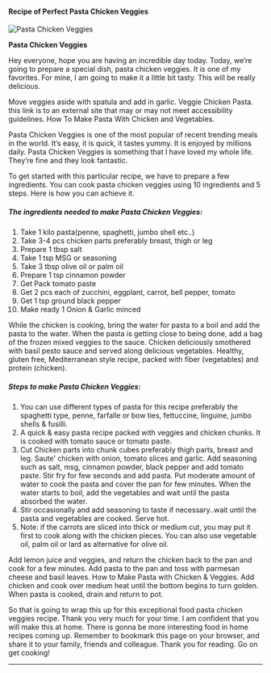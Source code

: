             

#### Recipe of Perfect Pasta Chicken Veggies

![Pasta Chicken Veggies](https://img-global.cpcdn.com/recipes/68f82fcfeb732478/751x532cq70/pasta-chicken-veggies-recipe-main-photo.jpg)

**Pasta Chicken Veggies**

Hey everyone, hope you are having an incredible day today. Today, we’re going to prepare a special dish, pasta chicken veggies. It is one of my favorites. For mine, I am going to make it a little bit tasty. This will be really delicious.

Move veggies aside with spatula and add in garlic. Veggie Chicken Pasta. this link is to an external site that may or may not meet accessibility guidelines. How To Make Pasta With Chicken and Vegetables.

Pasta Chicken Veggies is one of the most popular of recent trending meals in the world. It’s easy, it is quick, it tastes yummy. It is enjoyed by millions daily. Pasta Chicken Veggies is something that I have loved my whole life. They’re fine and they look fantastic.

To get started with this particular recipe, we have to prepare a few ingredients. You can cook pasta chicken veggies using 10 ingredients and 5 steps. Here is how you can achieve it.

##### The ingredients needed to make Pasta Chicken Veggies:

1.  Take 1 kilo pasta(penne, spaghetti, jumbo shell etc..)
2.  Take 3-4 pcs chicken parts preferably breast, thigh or leg
3.  Prepare 1 tbsp salt
4.  Take 1 tsp MSG or seasoning
5.  Take 3 tbsp olive oil or palm oil
6.  Prepare 1 tsp cinnamon powder
7.  Get Pack tomato paste
8.  Get 2 pcs each of zucchini, eggplant, carrot, bell pepper, tomato
9.  Get 1 tsp ground black pepper
10.  Make ready 1 Onion & Garlic minced

While the chicken is cooking, bring the water for pasta to a boil and add the pasta to the water. When the pasta is getting close to being done, add a bag of the frozen mixed veggies to the sauce. Chicken deliciously smothered with basil pesto sauce and served along delicious vegetables. Healthy, gluten free, Mediterranean style recipe, packed with fiber (vegetables) and protein (chicken).

##### Steps to make Pasta Chicken Veggies:

1.  You can use different types of pasta for this recipe preferably the spaghetti type, penne, farfalle or bow ties, fettuccine, linguine, jumbo shells & fusilli.
2.  A quick & easy pasta recipe packed with veggies and chicken chunks. It is cooked with tomato sauce or tomato paste.
3.  Cut Chicken parts into chunk cubes preferably thigh parts, breast and leg. Saute' chicken with onion, tomato slices and garlic. Add seasoning such as salt, msg, cinnamon powder, black pepper and add tomato paste. Stir fry for few seconds and add pasta. Put moderate amount of water to cook the pasta and cover the pan for few minutes. When the water starts to boil, add the vegetables and wait until the pasta absorbed the water.
4.  Stir occasionally and add seasoning to taste if necessary..wait until the pasta and vegetables are cooked. Serve hot.
5.  Note: if the carrots are sliced into thick or medium cut, you may put it first to cook along with the chicken pieces. You can also use vegetable oil, palm oil or lard as alternative for olive oil.

Add lemon juice and veggies, and return the chicken back to the pan and cook for a few minutes. Add pasta to the pan and toss with parmesan cheese and basil leaves. How to Make Pasta with Chicken & Veggies. Add chicken and cook over medium heat until the bottom begins to turn golden. When pasta is cooked, drain and return to pot.

So that is going to wrap this up for this exceptional food pasta chicken veggies recipe. Thank you very much for your time. I am confident that you will make this at home. There is gonna be more interesting food in home recipes coming up. Remember to bookmark this page on your browser, and share it to your family, friends and colleague. Thank you for reading. Go on get cooking!

* * *